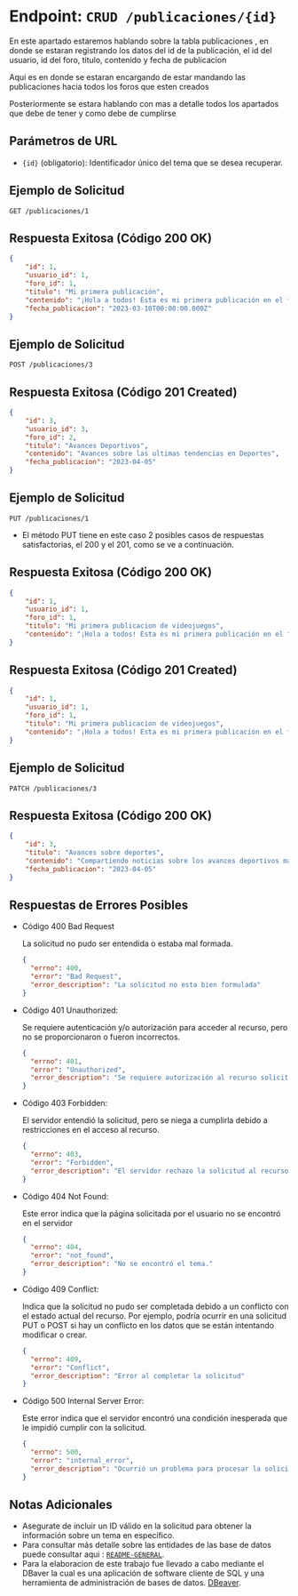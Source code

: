 # Endpoint: `CRUD /publicaciones/{id}`

En este apartado estaremos hablando sobre la tabla publicaciones , en donde se estaran registrando los datos del id de la publicación, el id del usuario, id del foro, titulo, contenido y fecha de publicacion

Aqui es en donde se estaran encargando de estar mandando las publicaciones hacia todos los foros que esten creados

Posteriormente se estara hablando con mas a detalle todos los apartados que debe de tener y como debe de cumplirse

## Parámetros de URL
- `{id}` (obligatorio): Identificador único del tema que se desea recuperar.

## Ejemplo de Solicitud
```http
GET /publicaciones/1
```

## Respuesta Exitosa (Código 200 OK)
```json
{
    "id": 1,
    "usuario_id": 1,
    "foro_id": 1,
    "titulo": "Mi primera publicación",
    "contenido": "¡Hola a todos! Esta es mi primera publicación en el foro general.",
    "fecha_publicacion": "2023-03-10T00:00:00.000Z"
}
```

## Ejemplo de Solicitud
```http
POST /publicaciones/3
```

## Respuesta Exitosa (Código 201 Created)
```json
{
    "id": 3,
    "usuario_id": 3,
    "foro_id": 2,
    "titulo": "Avances Deportivos",
    "contenido": "Avances sobre las ultimas tendencias en Deportes",
    "fecha_publicacion": "2023-04-05"
}
```

## Ejemplo de Solicitud
```http
PUT /publicaciones/1
```

- El método PUT tiene en este caso 2 posibles casos de respuestas satisfactorias, el 200 y el 201, como se ve a continuación.

## Respuesta Exitosa (Código 200 OK)
```json
{
    "id": 1,
    "usuario_id": 1,
    "foro_id": 1,
    "titulo": "Mi primera publicacion de videojuegos",
    "contenido": "¡Hola a todos! Esta es mi primera publicación en el foro general.",
}
```

## Respuesta Exitosa (Código 201 Created)
```json
{
    "id": 1,
    "usuario_id": 1,
    "foro_id": 1,
    "titulo": "Mi primera publicacion de videojuegos",
    "contenido": "¡Hola a todos! Esta es mi primera publicación en el foro general.",
}
```

## Ejemplo de Solicitud
```http
PATCH /publicaciones/3
```

## Respuesta Exitosa (Código 200 OK)
```json
{
    "id": 3,
    "titulo": "Avances sobre deportes",
    "contenido": "Compartiendo noticias sobre los avances deportivos mas recientes",
    "fecha_publicacion": "2023-04-05"
}
```

## Respuestas de Errores Posibles
- Código 400 Bad Request

  La solicitud no pudo ser entendida o estaba mal formada.
  ```json
  {
    "errno": 400,
    "error": "Bad Request",
    "error_description": "La solicitud no esta bien formulada"
  }
  ```

- Código 401 Unauthorized:

  Se requiere autenticación y/o autorización para acceder al recurso, pero no se proporcionaron o fueron incorrectos.
  ```json
  {
    "errno": 401,
    "error": "Unauthorized",
    "error_description": "Se requiere autorización al recurso solicitado"
  }

- Código 403 Forbidden:

  El servidor entendió la solicitud, pero se niega a cumplirla debido a restricciones en el acceso al recurso.
  ```json
  {
    "errno": 403,
    "error": "Forbidden",
    "error_description": "El servidor rechazo la solicitud al recurso"
  }
  ```

- Código 404 Not Found:

  Este error indica que la página solicitada por el usuario no se encontró en el servidor
  ```json
  {
    "errno": 404,
    "error": "not_found",
    "error_description": "No se encontró el tema."
  }
  ```

- Código 409 Conflict:

  Indica que la solicitud no pudo ser completada debido a un conflicto con el estado actual del recurso. Por ejemplo, podría ocurrir en una solicitud PUT o POST si hay un conflicto en los datos que se están intentando modificar o crear.
  ```json
  {
    "errno": 409,
    "error": "Conflict",
    "error_description": "Error al completar la solicitud"
  }
  ```

- Código 500 Internal Server Error:

  Este error indica que el servidor encontró una condición inesperada que le impidió cumplir con la solicitud.
  ```json
  {
    "errno": 500,
    "error": "internal_error",
    "error_description": "Ocurrió un problema para procesar la solicitud"
  }
  ``` 

## Notas Adicionales

- Asegurate de incluir un ID válido en la solicitud para obtener la información
  sobre un tema en específico.
- Para consultar más detalle sobre las entidades de las base de datos puede consultar aqui : [`README-GENERAL`](../../README.md).
- Para la elaboracion de este trabajo fue llevado a cabo mediante el DBaver la cual es una aplicación de software cliente de SQL y una herramienta de administración de bases de datos. [DBeaver](https://dbeaver.io).